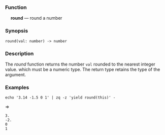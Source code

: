 ### Function

&emsp; **round** &mdash; round a number

### Synopsis

```
round(val: number) -> number
```
### Description

The _round_ function returns the number `val` rounded to the nearest integer value.
which must be a numeric type.  The return type retains the type of the argument.

### Examples

```mdtest-command
echo '3.14 -1.5 0 1' | zq -z 'yield round(this)' -
```
=>
```mdtest-output
3.
-2.
0
1
```
